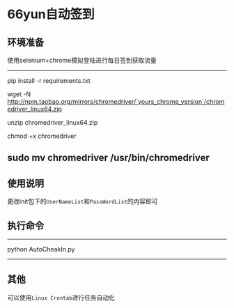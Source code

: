 # 66yun自动签到

## 环境准备

使用selenium+chrome模拟登陆进行每日签到获取流量

---
pip install -r requirements.txt

wget -N http://npm.taobao.org/mirrors/chromedriver/`yours_chrome_version`/chromedriver_linux64.zip

unzip chromedriver_linux64.zip

chmod +x chromedriver

sudo mv chromedriver /usr/bin/chromedriver
---


## 使用说明

更改init包下的`UserNameList`和`PassWordList`的内容即可

## 执行命令

---

python AutoCheakIn.py

---


## 其他

可以使用`Linux Crontab`进行任务自动化